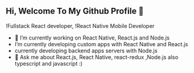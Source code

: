 ## Hi, Welcome To My Github Profile 👋
!Fullstack React developer,
!React Native Mobile Developer
- 🔭 I’m currently working on React Native, React.js and Node.js
-  I’m currently developing custom apps with React  Native and React.js
-  currently developing backend apps servers with Node.js
- 💬 Ask me about React.js, React Native, react-redux ,Node.js also typescript and javascript :)
  
   

<!--
**sohretturaman/sohretturaman** is a ✨ _special_ ✨ repository because its `README.md` (this file) appears on your GitHub profile.

Here are some ideas to get you started:

- 🔭 I’m currently working on ...
- 🌱 I’m currently learning ...
- 👯 I’m looking to collaborate on ...
- 🤔 I’m looking for help with ...
- 💬 Ask me about ...
- 📫 How to reach me: ...
- 😄 Pronouns: ...
- ⚡ Fun fact: ...
-->
